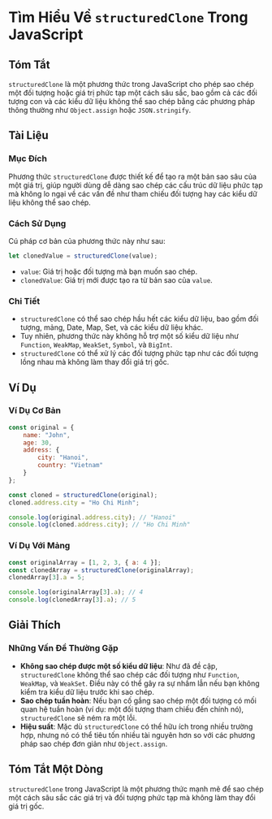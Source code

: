 <!--
Meta Description: # Tìm Hiểu Về `structuredClone` Trong JavaScript ## Tóm Tắt `structuredClone` là một phương thức trong JavaScript cho phép sao chép một đối tượng hoặc...
Meta Keywords: sao, một, chép, các, structuredclone
-->

# Tìm Hiểu Về `structuredClone` Trong JavaScript

## Tóm Tắt
`structuredClone` là một phương thức trong JavaScript cho phép sao chép một đối tượng hoặc giá trị phức tạp một cách sâu sắc, bao gồm cả các đối tượng con và các kiểu dữ liệu không thể sao chép bằng các phương pháp thông thường như `Object.assign` hoặc `JSON.stringify`.

## Tài Liệu
### Mục Đích
Phương thức `structuredClone` được thiết kế để tạo ra một bản sao sâu của một giá trị, giúp người dùng dễ dàng sao chép các cấu trúc dữ liệu phức tạp mà không lo ngại về các vấn đề như tham chiếu đối tượng hay các kiểu dữ liệu không thể sao chép.

### Cách Sử Dụng
Cú pháp cơ bản của phương thức này như sau:
```javascript
let clonedValue = structuredClone(value);
```
- `value`: Giá trị hoặc đối tượng mà bạn muốn sao chép.
- `clonedValue`: Giá trị mới được tạo ra từ bản sao của `value`.

### Chi Tiết
- `structuredClone` có thể sao chép hầu hết các kiểu dữ liệu, bao gồm đối tượng, mảng, Date, Map, Set, và các kiểu dữ liệu khác.
- Tuy nhiên, phương thức này không hỗ trợ một số kiểu dữ liệu như `Function`, `WeakMap`, `WeakSet`, `Symbol`, và `BigInt`.
- `structuredClone` có thể xử lý các đối tượng phức tạp như các đối tượng lồng nhau mà không làm thay đổi giá trị gốc.

## Ví Dụ
### Ví Dụ Cơ Bản
```javascript
const original = {
    name: "John",
    age: 30,
    address: {
        city: "Hanoi",
        country: "Vietnam"
    }
};

const cloned = structuredClone(original);
cloned.address.city = "Ho Chi Minh";

console.log(original.address.city); // "Hanoi"
console.log(cloned.address.city); // "Ho Chi Minh"
```
### Ví Dụ Với Mảng
```javascript
const originalArray = [1, 2, 3, { a: 4 }];
const clonedArray = structuredClone(originalArray);
clonedArray[3].a = 5;

console.log(originalArray[3].a); // 4
console.log(clonedArray[3].a); // 5
```

## Giải Thích
### Những Vấn Đề Thường Gặp
- **Không sao chép được một số kiểu dữ liệu**: Như đã đề cập, `structuredClone` không thể sao chép các đối tượng như `Function`, `WeakMap`, và `WeakSet`. Điều này có thể gây ra sự nhầm lẫn nếu bạn không kiểm tra kiểu dữ liệu trước khi sao chép.
- **Sao chép tuần hoàn**: Nếu bạn cố gắng sao chép một đối tượng có mối quan hệ tuần hoàn (ví dụ: một đối tượng tham chiếu đến chính nó), `structuredClone` sẽ ném ra một lỗi.
- **Hiệu suất**: Mặc dù `structuredClone` có thể hữu ích trong nhiều trường hợp, nhưng nó có thể tiêu tốn nhiều tài nguyên hơn so với các phương pháp sao chép đơn giản như `Object.assign`.

## Tóm Tắt Một Dòng
`structuredClone` trong JavaScript là một phương thức mạnh mẽ để sao chép một cách sâu sắc các giá trị và đối tượng phức tạp mà không làm thay đổi giá trị gốc.